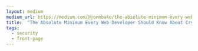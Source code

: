 ```yaml
---
layout: medium
medium_url: https://medium.com/@jonmbake/the-absolute-minimum-every-web-developer-should-know-about-cryptography-7af73d33b89
title:  "The Absolute Minimum Every Web Developer Should Know About Cryptography"
tags:
  - security
  - front-page
---
```

